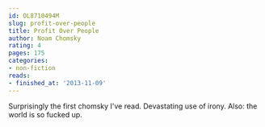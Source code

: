 ```yaml
---
id: OL8710494M
slug: profit-over-people
title: Profit Over People
author: Noam Chomsky
rating: 4
pages: 175
categories:
- non-fiction
reads:
- finished_at: '2013-11-09'
---
```

Surprisingly the first chomsky I've read. Devastating use of irony. Also: the world is so fucked up.
